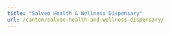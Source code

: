 ```yaml
---
title: "Salveo Health & Wellness Dispensary"
url: /canton/salveo-health-and-wellness-dispensary/
---
```

